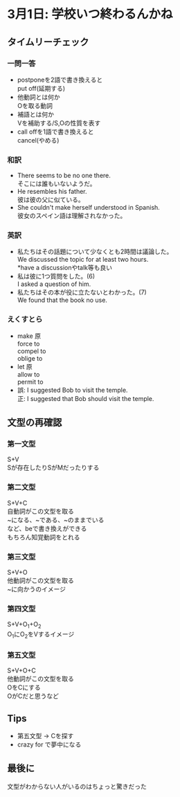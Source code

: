 # 3月1日: 学校いつ終わるんかね
## タイムリーチェック
### 一問一答
+ postponeを2語で書き換えると  
    put off(延期する)  
+ 他動詞とは何か  
    Oを取る動詞  
+ 補語とは何か  
    Vを補助する/S,Oの性質を表す  
+ call offを1語で書き換えると  
    cancel(やめる)  
### 和訳
+ There seems to be no one there.  
    そこには誰もいないようだ。  
+ He resembles his father.  
    彼は彼の父に似ている。  
+ She couldn't make herself understood in Spanish.  
    彼女のスペイン語は理解されなかった。  
### 英訳
+ 私たちはその話題について少なくとも2時間は議論した。  
    We discussed the topic for at least two hours.  
    *have a discussionやtalk等も良い  
+ 私は彼に1つ質問をした。(6)  
    I asked a question of him.  
+ 私たちはその本が役に立たないとわかった。(7)  
    We found that the book no use.
### えくすとら
+ make 原  
    force to  
    compel to  
    oblige to  
+ let 原  
    allow to  
    permit to  
+ 誤: I suggested Bob to visit the temple.  
    正: I suggested that Bob should visit the temple.
## 文型の再確認
### 第一文型
S+V  
Sが存在したりSがMだったりする
### 第二文型
S+V+C  
自動詞がこの文型を取る  
~になる、~である、~のままでいる  
など、beで書き換えができる  
もちろん知覚動詞をとれる
### 第三文型
S+V+O  
他動詞がこの文型を取る  
~に向かうのイメージ
### 第四文型
S+V+O<sub>1</sub>+O<sub>2</sub>  
O<sub>1</sub>にO<sub>2</sub>をVするイメージ
### 第五文型
S+V+O+C  
他動詞がこの文型を取る  
OをCにする  
OがCだと思うなど
## Tips
+ 第五文型 -> Cを探す
+ crazy for で夢中になる
## 最後に
文型がわからない人がいるのはちょっと驚きだった
